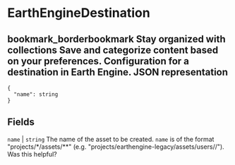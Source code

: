  
#  EarthEngineDestination
bookmark_borderbookmark Stay organized with collections  Save and categorize content based on your preferences.
Configuration for a destination in Earth Engine.
JSON representation  
---  
```
{
  "name": string
}
```
  
Fields  
---  
`name` |  `string` The name of the asset to be created. `name` is of the format "projects/*/assets/**" (e.g. "projects/earthengine-legacy/assets/users//").  
Was this helpful?
